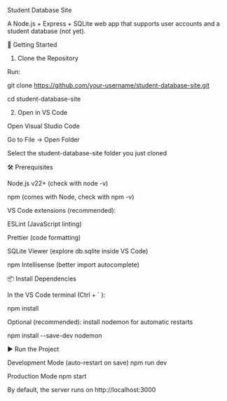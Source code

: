 Student Database Site

A Node.js + Express + SQLite web app that supports user accounts and a student database (not yet).

🚀 Getting Started

1. Clone the Repository

Run:

git clone https://github.com/your-username/student-database-site.git

cd student-database-site

2. Open in VS Code

Open Visual Studio Code

Go to File → Open Folder

Select the student-database-site folder you just cloned

🛠️ Prerequisites

Node.js v22+ (check with node -v)

npm (comes with Node, check with npm -v)

VS Code extensions (recommended):

ESLint (JavaScript linting)

Prettier (code formatting)

SQLite Viewer (explore db.sqlite inside VS Code)

npm Intellisense (better import autocomplete)

📦 Install Dependencies

In the VS Code terminal (Ctrl + ` ):

npm install

Optional (recommended): install nodemon for automatic restarts

npm install --save-dev nodemon

▶️ Run the Project

Development Mode (auto-restart on save)
npm run dev

Production Mode
npm start

By default, the server runs on http://localhost:3000